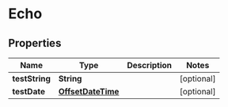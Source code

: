 
# Echo

## Properties
Name | Type | Description | Notes
------------ | ------------- | ------------- | -------------
**testString** | **String** |  |  [optional]
**testDate** | [**OffsetDateTime**](OffsetDateTime.md) |  |  [optional]



